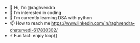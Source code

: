 - 👋 Hi, I’m @raghvendra
- 👀 I’m interested in coding
- 🌱 I’m currently learning DSA with python
- 📫 How to reach me https://www.linkedin.com/in/raghvendra-chaturvedi-617830302/
- ⚡ Fun fact: enjoy loop{}

<!---
raghvendraCSE/raghvendraCSE is a ✨ special ✨ repository because its `README.md` (this file) appears on your GitHub profile.
You can click the Preview link to take a look at your changes.
--->
